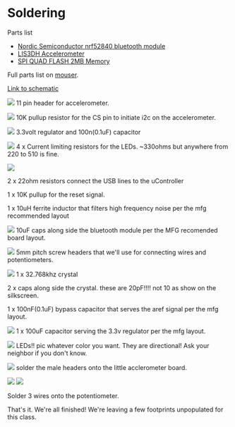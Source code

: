 # Soldering

Parts list
- [Nordic Semiconductor nrf52840 bluetooth module](https://www.adafruit.com/product/4078)
- [LIS3DH Accelerometer](https://www.aliexpress.com/item/CJMCU-LIS3DSH-High-resolution-Three-axis-Accelerometer-Triaxial-Accelerometer-Module-LIS3DH/32879796761.html?)
- [SPI QUAD FLASH 2MB Memory](https://www.digikey.com/product-detail/en/gigadevice-semiconductor-hk-limited/GD25Q16CTIGR/1970-1010-1-ND/9484760)


Full parts list on [mouser](https://www.mouser.com/ProjectManager/ProjectDetail.aspx?AccessID=5d5a690db9).


[Link to schematic](https://github.com/hydronics2/Teardown-2019/blob/master/soldering/pics/schematic.pdf)


![](https://github.com/hydronics2/Teardown-2019/blob/master/soldering/pics/1_headers.JPG)
11 pin header for accelerometer.

![](https://github.com/hydronics2/Teardown-2019/blob/master/soldering/pics/2_10k_pullup.JPG)
10K pullup resistor for the CS pin to initiate i2c on the accelerometer.

![](https://github.com/hydronics2/Teardown-2019/blob/master/soldering/pics/3_3.3Voltage_reg.JPG)
3.3volt regulator and 100n(0.1uF) capacitor

![](https://github.com/hydronics2/Teardown-2019/blob/master/soldering/pics/4_330ohmResistors.JPG)
4 x Current limiting resistors for the LEDs. ~330ohms but anywhere from 220 to 510 is fine.

![](https://github.com/hydronics2/Teardown-2019/blob/master/soldering/pics/5_resistors_at_CS.JPG)

2 x 22ohm resistors connect the USB lines to the uController 

1 x 10K pullup for the reset signal.

1 x 10uH ferrite inductor that filters high frequency noise per the mfg recommended layout

![](https://github.com/hydronics2/Teardown-2019/blob/master/soldering/pics/6_10uf_caps.JPG)
10uF caps along side the bluetooth module per the MFG recomended board layout.

![](https://github.com/hydronics2/Teardown-2019/blob/master/soldering/pics/7_headers.JPG)
5mm pitch screw headers that we'll use for connecting wires and potentiometers.

![](https://github.com/hydronics2/Teardown-2019/blob/master/soldering/pics/8_crystal.JPG)
1 x 32.768khz crystal 

2 x caps along side the crystal. these are 20pF!!!! not 10 as show on the silkscreen.

1 x 100nF(0.1uF) bypass capacitor that serves the aref signal per the mfg layout.

![](https://github.com/hydronics2/Teardown-2019/blob/master/soldering/pics/9_100uF.JPG)
1 x 100uF capacitor serving the 3.3v regulator per the mfg layout.

![](https://github.com/hydronics2/Teardown-2019/blob/master/soldering/pics/10_leds.JPG)
LEDs!! pic whatever color you want. They are directional! Ask your neighbor if you don't know.

![](https://github.com/hydronics2/Teardown-2019/blob/master/soldering/pics/11_headers.JPG)
solder the male headers onto the little acclerometer board.

![](https://github.com/hydronics2/Teardown-2019/blob/master/soldering/pics/ws2812.JPG)
![](https://github.com/hydronics2/Teardown-2019/blob/master/soldering/pics/22.jpg)

Solder 3 wires onto the potentiometer.

That's it. We're all finished! We're leaving a few footprints unpopulated for this class.
